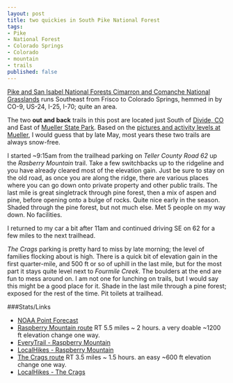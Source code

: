 ```yaml
---
layout: post
title: two quickies in South Pike National Forest
tags:
- Pike
- National Forest
- Colorado Springs
- Colorado
- mountain
- trails
published: false
---
```

[Pike and San Isabel National Forests Cimarron and Comanche National Grasslands](http://www.fs.usda.gov/psicc/)
runs Southeast from Frisco to Colorado Springs, hemmed in by CO-9, US-24, I-25, I-70; quite an area.

The two __out and back__ trails in this post are located just South of
[Divide, CO](http://en.wikipedia.org/wiki/Divide,_Colorado)
and East of [Mueller State Park](http://cpw.state.co.us/placestogo/parks/Mueller).
Based on the [pictures and activity levels at Mueller](https://twitter.com/search?q=Mueller%20State%20Park),
I would guess that by late May, most years these two trails are always snow-free.

I started ~9:15am from the trailhead parking on _Teller County Road 62_ up the
_Rasberry Mountain_ trail. Take a few switchbacks up to the ridgeline and you have
already cleared most of the elevation gain. Just be sure to stay on the old road,
as once you are along the ridge, there are various places where you can go down
onto private property and other public trails. The last mile is great singletrack
through pine forest, then a mix of aspen and pine, before opening onto a bulge
of rocks. Quite nice early in the season. Shaded through the pine forest, but
not much else. Met 5 people on my way down. No facilities.

I returned to my car a bit after 11am and continued driving SE on 62 for a few
miles to the next trailhead.

_The Crags_ parking is pretty hard to miss by late morning; the level of
families flocking about is high. There is a quick bit of elevation gain in the
first quarter-mile, and 500 ft or so of uphill in the last mile, but for the
most part it stays quite level next to _Fourmile Creek_. The boulders at the
end are fun to mess around on. I am not one for lunching on trails, but I would
say this might be a good place for it. Shade in the last mile through a pine
forest; exposed for the rest of the time. Pit toilets at trailhead.

###Stats/Links
- [NOAA Point Forecast](http://forecast.weather.gov/MapClick.php?lat=38.8937269&lon=-105.1056901)
- [Raspberry Mountain route](https://mapsengine.google.com/map/edit?mid=zj2fwvSxaNFw.kDLTkkbXG7iI)
RT 5.5 miles ~ 2 hours. a very doable ~1200 ft elevation change one way.
- [EveryTrail - Raspberry Mountain](http://www.everytrail.com/guide/raspberry-mountain)
- [LocalHikes - Raspberry Mountain](http://www.localhikes.com/HikeData.asp?DispType=0&ActiveHike=45&GetHikesStateID=1&ID=5519)
- [The Crags route](https://mapsengine.google.com/map/edit?mid=zj2fwvSxaNFw.kRkBh3e0LlD0)
RT 3.5 miles ~ 1.5 hours. an easy ~600 ft elevation change one way.
- [LocalHikes - The Crags](http://www.localhikes.com/HikeData.asp?DispType=0&ActiveHike=51&GetHikesStateID=1&ID=5671)
